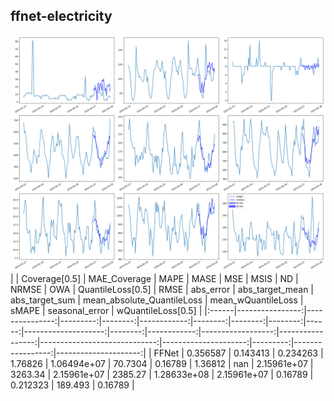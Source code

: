 ## ffnet-electricity
![ffnet-electricity](assets/ffnet-electricity.png)
|       |   Coverage[0.5] |   MAE_Coverage |     MAPE |    MASE |         MSE |    MSIS |      ND |   NRMSE |   OWA |   QuantileLoss[0.5] |    RMSE |   abs_error |   abs_target_mean |   abs_target_sum |   mean_absolute_QuantileLoss |   mean_wQuantileLoss |    sMAPE |   seasonal_error |   wQuantileLoss[0.5] |
|:------|----------------:|---------------:|---------:|--------:|------------:|--------:|--------:|--------:|------:|--------------------:|--------:|------------:|------------------:|-----------------:|-----------------------------:|---------------------:|---------:|-----------------:|---------------------:|
| FFNet |        0.356587 |       0.143413 | 0.234263 | 1.76826 | 1.06494e+07 | 70.7304 | 0.16789 | 1.36812 |   nan |         2.15961e+07 | 3263.34 | 2.15961e+07 |           2385.27 |      1.28633e+08 |                  2.15961e+07 |              0.16789 | 0.212323 |          189.493 |              0.16789 |